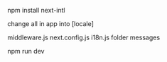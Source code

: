 npm install next-intl

change all in app into [locale]

middleware.js
next.config.js
i18n.js
folder messages

npm run dev
